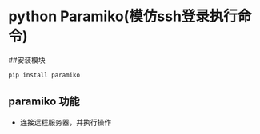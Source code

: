 # python Paramiko(模仿ssh登录执行命令)


##安装模块

```pip install paramiko```


## paramiko 功能

* 连接远程服务器，并执行操作

